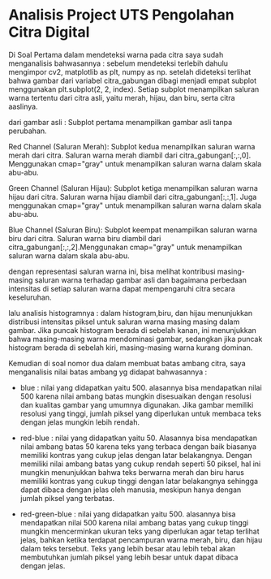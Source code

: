 
# Analisis Project UTS Pengolahan Citra Digital

Di Soal Pertama dalam mendeteksi warna pada citra saya sudah menganalisis bahwasannya :
sebelum mendeteksi terlebih dahulu mengimpor cv2, matplotlib as plt, numpy as np. setelah dideteksi
terlihat bahwa gambar dari variabel citra_gabungan dibagi menjadi empat subplot menggunakan plt.subplot(2, 2, index). Setiap subplot menampilkan saluran warna tertentu dari citra asli, yaitu merah, hijau, dan biru, serta citra aaslinya.

dari gambar asli :
Subplot pertama menampilkan gambar asli tanpa perubahan.

Red Channel (Saluran Merah):
Subplot kedua menampilkan saluran warna merah dari citra. Saluran warna merah diambil dari citra_gabungan[:,:,0].
Menggunakan cmap="gray" untuk menampilkan saluran warna dalam skala abu-abu.

Green Channel (Saluran Hijau):
Subplot ketiga menampilkan saluran warna hijau dari citra. Saluran warna hijau diambil dari citra_gabungan[:,:,1].
Juga menggunakan cmap="gray" untuk menampilkan saluran warna dalam skala abu-abu.

Blue Channel (Saluran Biru):
Subplot keempat menampilkan saluran warna biru dari citra. Saluran warna biru diambil dari citra_gabungan[:,:,2].Menggunakan cmap="gray" untuk menampilkan saluran warna dalam skala abu-abu.

dengan representasi saluran warna ini, bisa melihat kontribusi masing-masing saluran warna terhadap gambar asli dan bagaimana perbedaan intensitas di setiap saluran warna dapat mempengaruhi citra secara keseluruhan.

lalu analisis histogramnya : 
dalam histogram,biru, dan hijau menunjukkan distribusi intensitas piksel untuk saluran warna masing masing dalam gambar.
Jika puncak histogram berada di sebelah kanan, ini menunjukkan bahwa masing-masing warna mendominasi gambar, sedangkan jika puncak histogram berada di sebelah kiri, masing-masing warna kurang dominan.

Kemudian di soal nomor dua dalam membuat batas ambang citra, saya menganalisis nilai batas ambang yg didapat bahwasannya :
- blue :
nilai yang didapatkan yaitu 500. alasannya bisa mendapatkan nilai 500 karena nilai ambang batas mungkin disesuaikan dengan resolusi dan kualitas gambar yang umumnya digunakan. Jika gambar memiliki resolusi yang tinggi, jumlah piksel yang diperlukan untuk membaca teks dengan jelas mungkin lebih rendah.

- red-blue :
nilai yang didapatkan yaitu 50. Alasannya bisa mendapatkan nilai ambang batas 50 karena teks yang terbaca dengan baik biasanya memiliki kontras yang cukup jelas dengan latar belakangnya. Dengan memiliki nilai ambang batas yang cukup rendah seperti 50 piksel, hal ini mungkin menunjukkan bahwa teks berwarna merah dan biru harus memiliki kontras yang cukup tinggi dengan latar belakangnya sehingga dapat dibaca dengan jelas oleh manusia, meskipun hanya dengan jumlah piksel yang terbatas.

- red-green-blue : 
nilai yang didapatkan yaitu 500. alasannya bisa mendapatkan nilai 500 karena nilai ambang batas yang cukup tinggi mungkin mencerminkan ukuran teks yang diperlukan agar tetap terlihat jelas, bahkan ketika terdapat pencampuran warna merah, biru, dan hijau dalam teks tersebut. Teks yang lebih besar atau lebih tebal akan membutuhkan jumlah piksel yang lebih besar untuk dapat dibaca dengan jelas.
